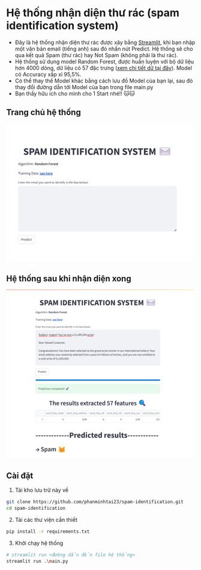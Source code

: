 # Hệ thống nhận diện thư rác (spam identification system)
- Đây là hệ thống nhận diện thư rác được xây bằng [Streamlit](https://streamlit.io/), khi bạn nhập một văn bản email (tiếng anh) sau đó nhấn nút Predict. Hệ thống sẽ cho qua kết quả Spam (thư rác) hay Not Spam (không phải là thư rác).
- Hệ thống sử dụng model Random Forest, được huấn luyện với bộ dữ liệu hơn 4000 dòng, dữ liệu có 57 đặc trưng ([xem chi tiết dữ tại đây](https://www.openml.org/search?type=data&sort=runs&status=active&id=44)). Model có Accuracy xấp xỉ 95,5%.
- Có thể thay thế Model khác bằng cách lưu đồ Model của bạn lại, sau đó thay đổi đường dẫn tới Model của bạn trong file main.py
- Bạn thấy hữu ích cho mình cho 1 Start nhé!! 🐱🐱
## Trang chủ hệ thống
<img src="./assists/system_spam-base.png" width="500"> 

## Hệ thống sau khi nhận diện xong
<img src="./assists/result.png" width="500">

## Cài đặt
1. Tải kho lưu trữ này về
```bash
git clone https://github.com/phanminhtai23/spam-identification.git
cd spam-identification
```
2. Tải các thư viện cần thiết
```bash
pip install -r requirements.txt
```
3. Khởi chạy hệ thống
```bash
# streamlit run <đường dẫn đến file hệ thống>
streamlit run .\main.py
```


